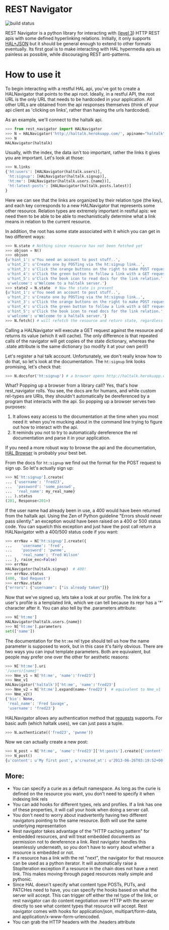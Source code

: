 # REST Navigator

![build status](https://travis-ci.org/deontologician/rest_navigator.png?branch=master)

REST Navigator is a python library for interacting with
([level 3](http://martinfowler.com/articles/richardsonMaturityModel.html#level3))
HTTP REST apis with some defined hyperlinking relations. Initially, it only
supports [HAL+JSON](http://tools.ietf.org/html/draft-kelly-json-hal-05) but it
should be general enough to extend to other formats eventually. Its first goal
is to make interacting with HAL hypermedia apis as painless as possible, while
discouraging REST anti-patterns.

# How to use it

To begin interacting with a restful HAL api, you've got to create a HALNavigator
that points to the api root. Ideally, in a restful API, the root URL is the only
URL that needs to be hardcoded in your application. All other URLs are obtained
from the api responses themselves (think of your api client as 'clicking on
links', rather than having the urls hardcoded).

As an example, we'll connect to the haltalk api.

```python
>>> from rest_navigator import HALNavigator
>>> N = HALNavigator('http://haltalk.herokuapp.com/', apiname="haltalk")
>>> N
HALNavigator(haltalk)
```

Usually, with the index, the data isn't too important, rather the links it gives
you are important. Let's look at those:

```python
>>> N.links
{'ht:users': [HALNavigator(haltalk.users)],
 'ht:signup': [HALNavigator(haltalk.signup)],
 'ht:me': [HALNavigator(haltalk.users.{name})],
 'ht:latest-posts': [HALNavigator(haltalk.posts.latest)]
}
```

Here we can see that the links are organized by their relation type (the key),
and each key corresponds to a new HALNavigator that represents some other
resource. Relation types are extremely important in restful apis: we need them
to be able to be able to mechanistically determine what a link means in relation
to the current resource.

In addition, the root has some state associated with it which you can get in two
different ways:

```python
>>> N.state # Nothing since resource has not been fetched yet
>>> objson = N()
>>> objson
{u'hint_1': u'You need an account to post stuff..',
 u'hint_2': u'Create one by POSTing via the ht:signup link..',
 u'hint_3': u'Click the orange buttons on the right to make POST requests..',
 u'hint_4': u'Click the green button to follow a link with a GET request..',
 u'hint_5': u'Click the book icon to read docs for the link relation.',
 u'welcome': u'Welcome to a haltalk server.'}
>>> state2 = N.state  # Now the state is present
{u'hint_1': u'You need an account to post stuff..',
 u'hint_2': u'Create one by POSTing via the ht:signup link..',
 u'hint_3': u'Click the orange buttons on the right to make POST requests..',
 u'hint_4': u'Click the green button to follow a link with a GET request..',
 u'hint_5': u'Click the book icon to read docs for the link relation.',
 u'welcome': u'Welcome to a haltalk server.'}
>>> N.fetch() # will refetch the resource and return state, regardless of caching
```

Calling a HALNavigator will execute a GET request against the resource and returns
its value (which it will cache). The only difference is that repeated calls of
the navigator will get copies of the state dictionary, whereas the .state
attribute is the same dictionary (so modify it at your own peril!)

Let's register a hal talk account. Unfortunately, we don't really know how to do
that, so let's look at the documentation. The `ht:signup` link looks promising,
let's check that:

```python
>>> N.docsfor('ht:signup') # a browser opens http://haltalk.herokuapp.com/rels/signup
```

What? Popping up a browser from a library call? Yes, that's how rest_navigator
rolls. You see, the docs are for humans, and while custom rel-types are URIs,
they shouldn't automatically be dereferenced by a program that interacts with
the api. So popping up a browser serves two purposes:

  1. It allows easy access to the documentation at the time when you most need
  it: when you're mucking about in the command line trying to figure out how to
  interact with the api.
  2. It reminds you not to try to automatically dereference the rel
  documentation and parse it in your application.

If you need a more robust way to browse the api and the documentation,
[HAL Browser](https://github.com/mikekelly/hal-browser) is probably your best
bet.

From the docs for `ht:signup` we find out the format for the POST request to
sign up. So let's actually sign up:

```python
>>> N['ht:signup'].create(
... {'username': 'fred23',
...  'password': 'some_passwd',
...  'real_name': my_real_name}
... ).status
(201, Response<201>)
```

If the user name had already been in use, a 400 would have been returned from
the haltalk api. Using the Zen of Python guideline "Errors should never pass
silently." an exception would have been raised on a 400 or 500 status code. You
can squelch this exception and just have the post call return a HALNavigator
with a 400/500 status code if you want:

```python
>>> errNav = N['ht:signup'].create({
...    'username': 'fred',
...    'password': 'pwnme',
...    'real_name': 'Fred Wilson'
... }, raise_exc=False)
>>> errNav
HALNavigator(haltalk.signup)  # 400!
>>> errNav.status
(400, 'Bad Request')
>>> errNav.state
{"errors": {"username": ["is already taken"]}}
```

Now that we've signed up, lets take a look at our profile. The link for a user's
profile is a templated link, which we can tell because its repr has a '*'
character after it. You can also tell by the .parameters attribute:

```python
>>> N['ht:me']
HALNavigator(haltalk.users.{name})
>>> N['ht:me'].parameters
set(['name'])
```

The documentation for the `ht:me` rel type should tell us how the name parameter
is supposed to work, but in this case it's fairly obvious. There are two ways
you can input template parameters. Both are equivalent, but people may prefer
one over the other for aesthetic reasons:

```python
>>> N['ht:me'].uri
'/users/{name}'
>>> Nme_v1 = N['ht:me', 'name':'fred23']
>>> Nme_v1
HALNavigator('haltalk')['ht:me', 'name':'fred23']
>>> Nme_v2 = N['ht:me'].expand(name='fred23')  # equivalent to Nme_v1
>>> Nme_v2()
{'bio': None,
 'real_name': 'Fred Savage',
 'username': 'fred23'}
```

HALNavigator allows any authentication method that
[requests](http://www.python-requests.org/en/latest/user/advanced/#custom-authentication)
supports. For basic auth (which haltalk uses), we can just pass a tuple.

```python
>>> N.authenticate(('fred23', 'pwnme'))
```

Now we can actually create a new post:

```python
>>> N_post = N['ht:me', 'name':'fred23']['ht:posts'].create({'content': 'My first post'})
>>> N_post()
{u'content': u'My first post', u'created_at': u'2013-06-26T03:19:52+00:00'}
```

## More:

* You can specify a curie as a default namespace. As long as the curie is
  defined on the resource you want, you don't need to specify it when indexing link rels
* You can add hooks for different types, rels and profiles. If a link has one of
  these properties, it will call your hook when doing a server call.
* You don't need to worry about inadvertently having two different navigators
  pointing to the same resource. Both will use the same underlying representation
* Rest navigator takes advantage of the "HTTP caching pattern" for embedded
  resources, and will treat embedded documents as permission not to dereference
  a link. Rest navigator handles this seamlessly underneath, so you don't have
  to worry about whether a resource is embedded or not.
* If a resource has a link with the rel "next", the navigator for that resource
  can be used as a python iterator. It will automatically raise a StopIteration
  exception if a resource in the chain does not have a next link. This makes
  moving through paged resources really simple and pythonic.
* Since HAL doesn't specify what content type POSTs, PUTs, and PATCHes need to
  have, you can specify the hooks based on what the server will accept. This can
  trigger off either the rel type of the link, or rest navigator can do content
  negotiation over HTTP with the server directly to see what content types that
  resource will accept. Rest navigator comes with hooks for application/json,
  multipart/form-data, and application/x-www-form-urlencoded.
* You can grab the HTTP headers with the .headers attribute
